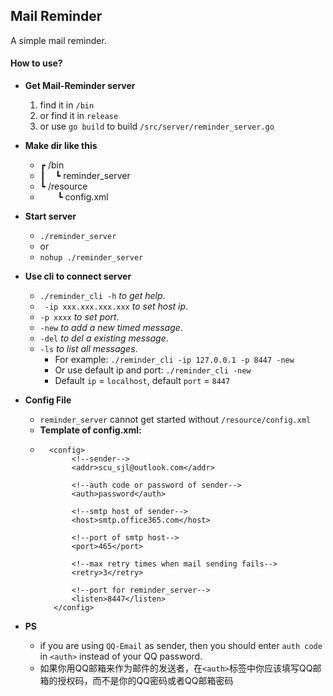 ## Mail Reminder  
A simple mail reminder.    
#### How to use?
+ **Get Mail-Reminder server**
  1. find it in ```/bin```
  2. or find it in ```release```
  3. or use ```go build``` to build ```/src/server/reminder_server.go```

+ **Make dir like this**
  + ┏ /bin
  + ┃ &nbsp;&nbsp;&nbsp;┗ reminder_server
  + ┗ /resource  
  + &nbsp;&nbsp;&nbsp;&nbsp;&nbsp;&nbsp;&nbsp;┗ config.xml
    
+ **Start server**
  + ```./reminder_server```
  + or
  + ```nohup ./reminder_server```
  
+ **Use cli to connect server**
  + ```./reminder_cli -h``` _to get help_.
  + ``` -ip xxx.xxx.xxx.xxx``` _to set host ip_.
  + ```-p xxxx``` _to set port_.
  + ```-new``` _to add a new timed message_.
  + ```-del``` _to del a existing message_.
  + ```-ls``` _to list all messages_.
    + For example: ```./reminder_cli -ip 127.0.0.1 -p 8447 -new```
    + Or use default ip and port: ```./reminder_cli -new```
    + Default ```ip``` = ```localhost```, default ```port``` = ```8447```
    
+ **Config File**
  + ```reminder_server``` cannot get started without ```/resource/config.xml```  
  + **Template of config.xml:**
  + ```
      <config>
           <!--sender-->
           <addr>scu_sjl@outlook.com</addr>
           
           <!--auth code or password of sender-->
           <auth>password</auth>
    
           <!--smtp host of sender-->
           <host>smtp.office365.com</host>
    
           <!--port of smtp host-->
           <port>465</port>
    
           <!--max retry times when mail sending fails-->
           <retry>3</retry>
           
           <!--port for reminder_server-->
           <listen>8447</listen>
       </config>
    ```

+ **PS**
  + if you are using ```QQ-Email``` as sender, then you should enter ```auth code``` in ```<auth>``` instead of your QQ password.
  + 如果你用QQ邮箱来作为邮件的发送者，在```<auth>```标签中你应该填写QQ邮箱的授权码，而不是你的QQ密码或者QQ邮箱密码
